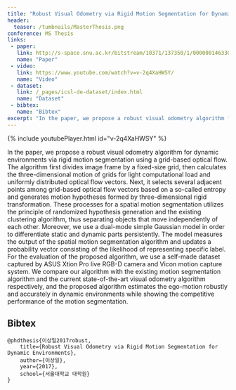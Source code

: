 ```yaml
---
title: "Robust Visual Odometry via Rigid Motion Segmentation for Dynamic Environments"
header:
  teaser: /tumbnails/MasterThesis.png
conference: MS Thesis
links: 
 - paper: 
   link: http://s-space.snu.ac.kr/bitstream/10371/137350/1/000000146330.pdf
   name: "Paper"
 - video:
   link: https://www.youtube.com/watch?v=v-2q4XaHWSY/
   name: "Video"
 - dataset: 
   link: /_pages/icsl-de-dataset/index.html
   name: "Dataset"
 - bibtex: 
   name: "Bibtex"
excerpt: "In the paper, we propose a robust visual odometry algorithm for dynamic environments via rigid motion segmentation using a grid-based optical flow. The algorithm first divides image frame by a fixed-size grid, then calculates the three-dimensional motion of grids for light computational load and uniformly distributed optical flow vectors. Next, it selects several adjacent points among grid-based optical flow vectors based on a so-called entropy and generates motion hypotheses formed by three-dimensional rigid transformation. These processes for a spatial motion segmentation utilizes the principle of randomized hypothesis generation and the existing clustering algorithm, thus separating objects that move independently of each other. Moreover, we use a dual-mode simple Gaussian model in order to differentiate static and dynamic parts persistently. The model measures the output of the spatial motion segmentation algorithm and updates a probability vector consisting of the likelihood of representing specific label. For the evaluation of the proposed algorithm, we use a self-made dataset captured by ASUS Xtion Pro live RGB-D camera and Vicon motion capture system. We compare our algorithm with the existing motion segmentation algorithm and the current state-of-the-art visual odometry algorithm respectively, and the proposed algorithm estimates the ego-motion robustly and accurately in dynamic environments while showing the competitive performance of the motion segmentation."
---
```


{% include youtubePlayer.html id="v-2q4XaHWSY" %}

In the paper, we propose a robust visual odometry algorithm for dynamic environments via rigid motion segmentation using a grid-based optical flow. The algorithm first divides image frame by a fixed-size grid, then calculates the three-dimensional motion of grids for light computational load and uniformly distributed optical flow vectors. Next, it selects several adjacent points among grid-based optical flow vectors based on a so-called entropy and generates motion hypotheses formed by three-dimensional rigid transformation. These processes for a spatial motion segmentation utilizes the principle of randomized hypothesis generation and the existing clustering algorithm, thus separating objects that move independently of each other. Moreover, we use a dual-mode simple Gaussian model in order to differentiate static and dynamic parts persistently. The model measures the output of the spatial motion segmentation algorithm and updates a probability vector consisting of the likelihood of representing specific label. For the evaluation of the proposed algorithm, we use a self-made dataset captured by ASUS Xtion Pro live RGB-D camera and Vicon motion capture system. We compare our algorithm with the existing motion segmentation algorithm and the current state-of-the-art visual odometry algorithm respectively, and the proposed algorithm estimates the ego-motion robustly and accurately in dynamic environments while showing the competitive performance of the motion segmentation.

## Bibtex <a id="bibtex"></a>
```
@phdthesis{이상일2017robust,
	title={Robust Visual Odometry via Rigid Motion Segmentation for Dynamic Environments},
	author={이상일},
	year={2017},
	school={서울대학교 대학원}
}
```
